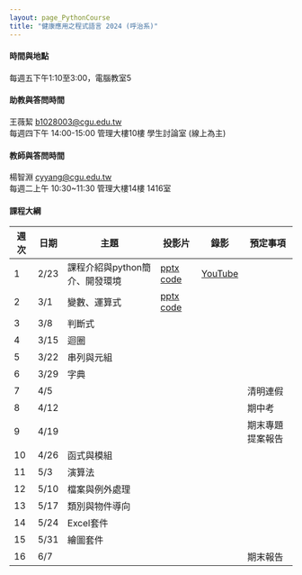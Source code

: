 ```yaml
---
layout: page_PythonCourse
title: "健康應用之程式語言 2024 (呼治系)"
---
```

<!---
課程代碼 GT0174
開課序號 61032
學生人數 29人
-->

#### 時間與地點
每週五下午1:10至3:00，電腦教室5<br/>

#### 助教與答問時間
王薇絜 b1028003@cgu.edu.tw<br/>
每週四下午 14:00-15:00 管理大樓10樓 學生討論室 (線上為主)<br/>

#### 教師與答問時間
楊智淵 cyyang@cgu.edu.tw <br/>
每週二上午 10:30~11:30 管理大樓14樓 1416室<br/>

#### 課程大綱

|週次|日期   |主題                       |投影片   |錄影 | 預定事項 |
|--- |---   |---                        |---|---|---|
|1   |2/23  | 課程介紹與python簡介、開發環境  | [pptx](https://changgunguniversity-my.sharepoint.com/:p:/g/personal/d000019097_cgu_edu_tw/Ec07vKRkQehBlGJUmsUUk5cBnk3LXOqIAev0pfnt89wx-w?e=LNpp8B) [code](https://changgunguniversity-my.sharepoint.com/:f:/g/personal/d000019097_cgu_edu_tw/EgTC2j0wDgNLn4HNjNtp0iMBrfHhnS90_YSWiKoJk7lYeQ?e=lQQcd1) | [YouTube](https://youtu.be/UItCRIwmPzg)        |                              |
|2   |3/1   | 變數、運算式               | [pptx]([code](https://changgunguniversity-my.sharepoint.com/:f:/g/personal/d000019097_cgu_edu_tw/EnoxoOREvOJNrwGwixNMcrEBGf7jzcqb2-FQJIiDJbkE5w?e=HgKhjz))   [code](https://changgunguniversity-my.sharepoint.com/:f:/g/personal/d000019097_cgu_edu_tw/EnoxoOREvOJNrwGwixNMcrEBGf7jzcqb2-FQJIiDJbkE5w?e=HgKhjz)  |         |                              |
|3   |3/8   | 判斷式                     |      |         |                              |
|4   |3/15  | 迴圈                       |      |         |                              |
|5   |3/22  | 串列與元組                |      |         |                              |
|6   |3/29  | 字典                      |    |         |                              |
|7   |4/5   |                           |      |         | 清明連假                       |
|8   |4/12  |                           |      |         | 期中考                        |
|9   |4/19  |                           |      |         | 期末專題提案報告                             |
|10  |4/26  | 函式與模組                |      |         |                              |
|11  |5/3   | 演算法                    |      |         |                              |
|12  |5/10  | 檔案與例外處理            |      |         |                              |
|13  |5/17  | 類別與物件導向            |      |         |                              |
|14  |5/24  | Excel套件                 |      |         |                              |
|15  |5/31  | 繪圖套件                  |      |         |                        |
|16  |6/7   |                            |      |         |  期末報告                      |

<br/>
